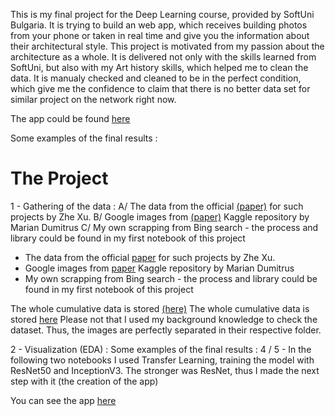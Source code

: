 
This is my final project for the Deep Learning course, provided by SoftUni Bulgaria. It is trying to build an web app, which receives building photos from your phone or taken in real time and give you the information about their architectural style.  This project is motivated from my passion about the architecture as a whole. It is delivered not only with the skills learned from SoftUni, but also with my Art history skills, which helped me to clean the data. It is manualy checked and cleaned to be in the perfect condition, which give me the confidence to claim that there is no better data set for similar project on the network right now. 

The app could be found [here](https://architecture-classifier.herokuapp.com) 

Some examples of the final results : 

# The Project
1 - Gathering of the data : 
  A/ The data from the official [(paper)](https://opus.lib.uts.edu.au/bitstream/10453/122547/1/Architectural%20Style%20Classification%20using%20Multinomial%20Latent%20Logistic%20Regression.pdf) for such projects by Zhe Xu.
  B/ Google images from [(paper)](https://www.kaggle.com/dumitrux/architectural-styles-dataset) Kaggle repository by Marian Dumitrus 
  C/ My own scrapping from Bing search - the process and library could be found in my first notebook of this project
  - The data from the official [paper](https://opus.lib.uts.edu.au/bitstream/10453/122547/1/Architectural%20Style%20Classification%20using%20Multinomial%20Latent%20Logistic%20Regression.pdf) for such projects by Zhe Xu.
  - Google images from [paper](https://www.kaggle.com/dumitrux/architectural-styles-dataset) Kaggle repository by Marian Dumitrus 
  - My own scrapping from Bing search - the process and library could be found in my first notebook of this project

  The whole cumulative data is stored [(here)](https://drive.google.com/drive/folders/1bGSBr9PDV_Wh5xoRhOQITLtrlxjWSKvK?usp=sharing)
  The whole cumulative data is stored [here](https://drive.google.com/drive/folders/1bGSBr9PDV_Wh5xoRhOQITLtrlxjWSKvK?usp=sharing)
  Please not that I used my background knowledge to check the dataset. Thus, the images are perfectly separated in their respective folder. 

2 - Visualization (EDA) : 
Some examples of the final results :
4 / 5 - In the following two notebooks I used Transfer Learning, training the model with ResNet50 and InceptionV3.
The stronger was ResNet, thus I made the next step with it (the creation of the app)

You can see the app [here](https://architecture-classifier.herokuapp.com)
